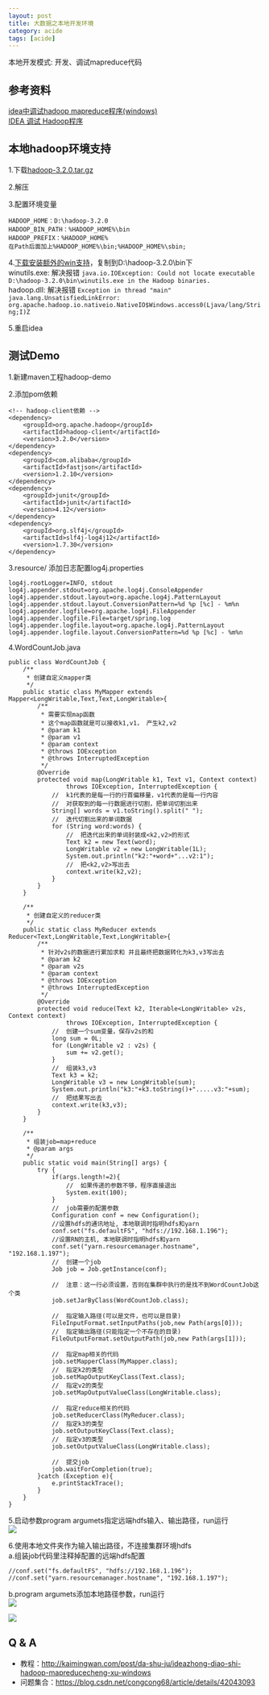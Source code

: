 ```yaml
---
layout: post
title: 大数据之本地开发环境
category: acide
tags: [acide]
---
```


本地开发模式: 开发、调试mapreduce代码

## 参考资料
[idea中调试hadoop mapreduce程序(windows)](http://kaimingwan.com/post/da-shu-ju/ideazhong-diao-shi-hadoop-mapreducecheng-xu-windows)  
[IDEA 调试 Hadoop程序](https://blog.csdn.net/uq_jin/article/details/52235121)

## 本地hadoop环境支持
1.下载[hadoop-3.2.0.tar.gz](https://archive.apache.org/dist/hadoop/common/hadoop-3.2.0/)  

2.解压  

3.配置环境变量  
``` 
HADOOP_HOME：D:\hadoop-3.2.0
HADOOP_BIN_PATH：%HADOOP_HOME%\bin
HADOOP_PREFIX：%HADOOP_HOME%
在Path后面加上%HADOOP_HOME%\bin;%HADOOP_HOME%\sbin;
```

4.[下载安装额外的win支持](https://codechina.csdn.net/mirrors/cdarlint/winutils/-/tree/master/hadoop-3.2.0/bin)，复制到D:\hadoop-3.2.0\bin下  
winutils.exe:  解决报错 ```java.io.IOException: Could not locate executable D:\hadoop-3.2.0\bin\winutils.exe in the Hadoop binaries.```     
hadoop.dll:  解决报错 ```Exception in thread "main" java.lang.UnsatisfiedLinkError: org.apache.hadoop.io.nativeio.NativeIO$Windows.access0(Ljava/lang/String;I)Z```     

5.重启idea

## 测试Demo
1.新建maven工程hadoop-demo   

2.添加pom依赖  
``` 
<!-- hadoop-client依赖 -->
<dependency>
    <groupId>org.apache.hadoop</groupId>
    <artifactId>hadoop-client</artifactId>
    <version>3.2.0</version>
</dependency>
<dependency>
    <groupId>com.alibaba</groupId>
    <artifactId>fastjson</artifactId>
    <version>1.2.10</version>
</dependency>
<dependency>
    <groupId>junit</groupId>
    <artifactId>junit</artifactId>
    <version>4.12</version>
</dependency>
<dependency>
    <groupId>org.slf4j</groupId>
    <artifactId>slf4j-log4j12</artifactId>
    <version>1.7.30</version>
</dependency>
```

3.resource/ 添加日志配置log4j.properties
``` 
log4j.rootLogger=INFO, stdout  
log4j.appender.stdout=org.apache.log4j.ConsoleAppender  
log4j.appender.stdout.layout=org.apache.log4j.PatternLayout  
log4j.appender.stdout.layout.ConversionPattern=%d %p [%c] - %m%n  
log4j.appender.logfile=org.apache.log4j.FileAppender  
log4j.appender.logfile.File=target/spring.log  
log4j.appender.logfile.layout=org.apache.log4j.PatternLayout  
log4j.appender.logfile.layout.ConversionPattern=%d %p [%c] - %m%n
```

4.WordCountJob.java
``` 
public class WordCountJob {
    /**
     * 创建自定义mapper类
     */
    public static class MyMapper extends Mapper<LongWritable,Text,Text,LongWritable>{
        /**
         * 需要实现map函数
         * 这个map函数就是可以接收k1,v1， 产生k2,v2
         * @param k1
         * @param v1
         * @param context
         * @throws IOException
         * @throws InterruptedException
         */
        @Override
        protected void map(LongWritable k1, Text v1, Context context)
                throws IOException, InterruptedException {
            //  k1代表的是每一行的行首偏移量，v1代表的是每一行内容
            //  对获取到的每一行数据进行切割，把单词切割出来
            String[] words = v1.toString().split(" ");
            //  迭代切割出来的单词数据
            for (String word:words) {
                //  把迭代出来的单词封装成<k2,v2>的形式
                Text k2 = new Text(word);
                LongWritable v2 = new LongWritable(1L);
                System.out.println("k2:"+word+"...v2:1");
                //  把<k2,v2>写出去
                context.write(k2,v2);
            }
        }
    }

    /**
     * 创建自定义的reducer类
     */
    public static class MyReducer extends Reducer<Text,LongWritable,Text,LongWritable>{
        /**
         * 针对v2s的数据进行累加求和 并且最终把数据转化为k3,v3写出去
         * @param k2
         * @param v2s
         * @param context
         * @throws IOException
         * @throws InterruptedException
         */
        @Override
        protected void reduce(Text k2, Iterable<LongWritable> v2s, Context context)
                throws IOException, InterruptedException {
            //  创建一个sum变量，保存v2s的和
            long sum = 0L;
            for (LongWritable v2 : v2s) {
                sum += v2.get();
            }
            //  组装k3,v3
            Text k3 = k2;
            LongWritable v3 = new LongWritable(sum);
            System.out.println("k3:"+k3.toString()+".....v3:"+sum);
            //  把结果写出去
            context.write(k3,v3);
        }
    }

    /**
     * 组装job=map+reduce
     * @param args
     */
    public static void main(String[] args) {
        try {
            if(args.length!=2){
                //  如果传递的参数不够，程序直接退出
                System.exit(100);
            }
            //  job需要的配置参数
            Configuration conf = new Configuration();
            //设置hdfs的通讯地址, 本地联调时指明hdfs和yarn
            conf.set("fs.defaultFS", "hdfs://192.168.1.196");
            //设置RN的主机, 本地联调时指明hdfs和yarn
            conf.set("yarn.resourcemanager.hostname", "192.168.1.197");
            //  创建一个job
            Job job = Job.getInstance(conf);

            //  注意：这一行必须设置，否则在集群中执行的是找不到WordCountJob这个类
            job.setJarByClass(WordCountJob.class);

            //  指定输入路径(可以是文件，也可以是目录)
            FileInputFormat.setInputPaths(job,new Path(args[0]));
            //  指定输出路径(只能指定一个不存在的目录)
            FileOutputFormat.setOutputPath(job,new Path(args[1]));

            //  指定map相关的代码
            job.setMapperClass(MyMapper.class);
            //  指定k2的类型
            job.setMapOutputKeyClass(Text.class);
            //  指定v2的类型
            job.setMapOutputValueClass(LongWritable.class);

            //  指定reduce相关的代码
            job.setReducerClass(MyReducer.class);
            //  指定k3的类型
            job.setOutputKeyClass(Text.class);
            //  指定v3的类型
            job.setOutputValueClass(LongWritable.class);

            //  提交job
            job.waitForCompletion(true);
        }catch (Exception e){
            e.printStackTrace();
        }
    }
}
```

5.启动参数program argumets指定远端hdfs输入、输出路径，run运行         
![](https://wdsheng0i.github.io/assets/images/2021/big-data/debug-1.png)  

6.使用本地文件夹作为输入输出路径，不连接集群环境hdfs    
a.组装job代码里注释掉配置的远端hdfs配置    
```
//conf.set("fs.defaultFS", "hdfs://192.168.1.196");  
//conf.set("yarn.resourcemanager.hostname", "192.168.1.197");  
```

b.program argumets添加本地路径参数，run运行    
![](https://wdsheng0i.github.io/assets/images/2021/big-data/debug-2.png)  
  
![](https://wdsheng0i.github.io/assets/images/2021/big-data/debug-3.png)  
		

## Q & A
- 教程：http://kaimingwan.com/post/da-shu-ju/ideazhong-diao-shi-hadoop-mapreducecheng-xu-windows
- 问题集合：https://blog.csdn.net/congcong68/article/details/42043093
